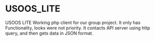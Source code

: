 # USOOS_LITE
USOOS LITE
Working php client for our group project. It only has Functionality, looks were not priority. It contacts API server using http query, and then gets data in JSON format.
